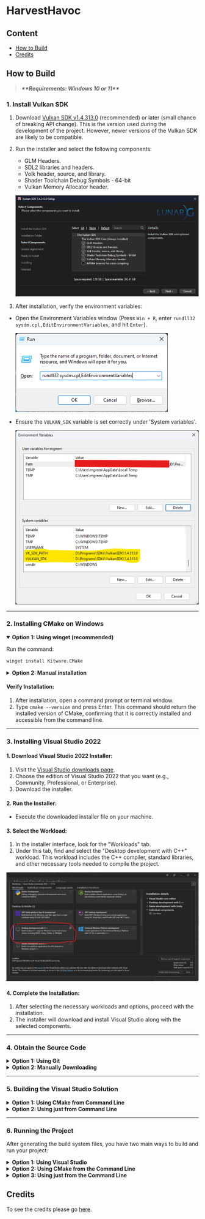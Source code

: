 # HarvestHavoc

## Content

- [How to Build](#how-to-build)
- [Credits](#credits)

## How to Build

> ***\*\*Requirements: Windows 10 or 11\*\****

### 1. Install Vulkan SDK

1. Download [Vulkan SDK v1.4.313.0](https://sdk.lunarg.com/sdk/download/1.4.313.0/windows/vulkansdk-windows-X64-1.4.313.0.exe) (recommended) or later (small chance of breaking API change). This is the version used during the development of the project. However, newer versions of the Vulkan SDK are likely to be compatible.

2. Run the installer and select the following components:

    - GLM Headers.
    - SDL2 libraries and headers.
    - Volk header, source, and library.
    - Shader Toolchain Debug Symbols - 64-bit
    - Vulkan Memory Allocator header.

    ![Screenshot of Installer](docs/README.md/build/vulkan_installer_v1-4-313-0.png)

3. After installation, verify the environment variables:

- Open the Environment Variables window (Press `Win + R`, enter `rundll32 sysdm.cpl,EditEnvironmentVariables`, and hit `Enter`).

    ![Opening Environment Variables Menu](docs/README.md/build/opening_env_vars_menu.png)

- Ensure the `VULKAN_SDK` variable is set correctly under 'System variables'.

    ![VULKAN_SDK Environment Variable](docs/README.md/build/vulkan_env_vars_v1-4-313-0.png)

---

### 2. Installing CMake on Windows

<details open>
<summary><b>Option 1: Using winget (recommended)</b></summary>

Run the command:

```ps
winget install Kitware.CMake
```

</details>

<details>
<summary><b>Option 2: Manual installation</b></summary>

#### 1. Download CMake for Windows:

1. Visit the [CMake downloads page](https://cmake.org/download/).
2. Download the latest stable release suitable for Windows. CMake provides both installer and ZIP versions. The installer version is generally more convenient.

#### 2. Run the Installer (if you downloaded the installer version):

1. Execute the downloaded installer file.
2. Agree to the license terms.
3. Choose whether to install CMake for all users (requires administrative privileges) or just for the current user.

#### 3. Select Installation Options:

1. During the installation, you'll be prompted to select additional options. One important option is whether to add CMake to the system PATH.
2. Adding CMake to the PATH is highly recommended as it allows you to run CMake from any command line or terminal window, which is convenient.

#### 4. Complete the Installation:

- Proceed with the installation. The installer will set up CMake on your system.

#### Additional Considerations

- Administrator Rights: If you choose to install CMake for all users, you will need administrator rights on your computer.
- ZIP Version: If you download the ZIP version instead of the installer, you will need to manually extract the files and add the CMake binary directory to your system's PATH variable.

</details>

#### Verify Installation:

1. After installation, open a command prompt or terminal window.
2. Type `cmake --version` and press Enter. This command should return the installed version of CMake, confirming that it is correctly installed and accessible from the command line.

---

### 3. Installing Visual Studio 2022

#### 1. Download Visual Studio 2022 Installer:

1. Visit the [Visual Studio downloads page](https://visualstudio.microsoft.com/downloads/).
2. Choose the edition of Visual Studio 2022 that you want (e.g., Community, Professional, or Enterprise).
3. Download the installer.

#### 2. Run the Installer:

- Execute the downloaded installer file on your machine.

#### 3. Select the Workload:

1. In the installer interface, look for the "Workloads" tab.
2. Under this tab, find and select the "Desktop development with C++" workload. This workload includes the C++ compiler, standard libraries, and other necessary tools needed to compile the project.

![Showing the Installer with the Desktop development with C++ workload selected](docs/README.md/build/vs_workload_selection.png)

#### 4. Complete the Installation:

1. After selecting the necessary workloads and options, proceed with the installation.
2. The installer will download and install Visual Studio along with the selected components.

---

### 4. Obtain the Source Code

<details>
<summary><b>Option 1: Using Git</b></summary>

1. If you're familiar with Git and have it installed, open PowerShell or your preferred terminal.
2. Clone the repository with submodules:

    > ***\*\* Ensure the URL is up-to-date.\*\****

    > ```git clone --recurse-submodules https://github.com/greenmatthew/HarvestHavoc.git```

    Or, if using my Git website:

    > ```git clone --recurse-submodules https://git.matthewgreen.gg/mgreen/HarvestHavoc.git```

3. Navigate to the repository directory and check out the specific commit hash of the latest release:
    >```cd HarvestHavoc```
4. Switch to the latest release commit:
    >```git checkout <HASH>```

</details>

<details>
<summary><b>Option 2: Manually Downloading</b></summary>

1. Visit the [GitHub repository](https://github.com/greenmatthew/HarvestHavoc) or the my [personal Git website repository](https://git.matthewgreen.gg/mgreen/HarvestHavoc).
2. Navigate to the latest release and download the 'Source Code (zip)'.

   ![Download the Latest Release's Source Code](docs/README.md/build/download_latest_release_source_code.png)

3. Extract the .zip file to your preferred location.

</details>

---

### 5. Building the Visual Studio Solution

<details>
<summary><b>Option 1: Using CMake from Command Line</b></summary>

1. Create a Build Directory:
    > ```mkdir build```

    This command creates a directory named bin where the build files will be placed.
2. Generate Build System Files:
    > ```cmake -S . -B build -G "Visual Studio 17 2022"```

    This command tells CMake to generate build system files for Visual Studio 2019 (specifically for the x64 architecture) in the bin directory.

</details>

<details>
<summary><b>Option 2: Using just from Command Line</b></summary>

If you have `just` installed (`cargo install just`) simply run the command:

> ```just build```

or for a release build:

> ```just build-release```

</details>

---

### 6. Running the Project

After generating the build system files, you have two main ways to build and run your project:

<details>
<summary><b>Option 1: Using Visual Studio</b></summary>

1. Open the generated Visual Studio Solution file (.sln) located in the bin directory using Visual Studio 2022.
2. Select the appropriate build configuration (like Debug or Release).
3. Build the project by using the Build menu or pressing Ctrl+Shift+B.
4. Run the project by pressing F5 to start debugging, or Ctrl+F5 to start without debugging.

</details>

<details>
<summary><b>Option 2: Using CMake from the Command Line</b></summary>

1. **Build the Project:**

    Use the following command to build the project:

    > ```cmake --build bin --config Release```

    Here, bin is the directory where the build files are located, and Release is the build configuration. You can replace Release with another configuration like Debug depending on your needs.

2. **Run the Executable:**

    - For a Release build, use:
        > ```./bin/Release/HarvestHavoc.exe```
    - For a Debug build, use:
        > ```./bin/Debug/HarvestHavoc.exe```

</details>

<details>
<summary><b>Option 3: Using just from the Command Line</b></summary>

> ***\*\* This will actually also build the Visual Studio Solution for you automatically. \*\****

If you have `just` installed (`cargo install just`) simply run the command:

> ```just run```

or for a release build:

> ```just run-release```

</details>

## Credits

To see the credits please go [here](/CREDITS.md).

